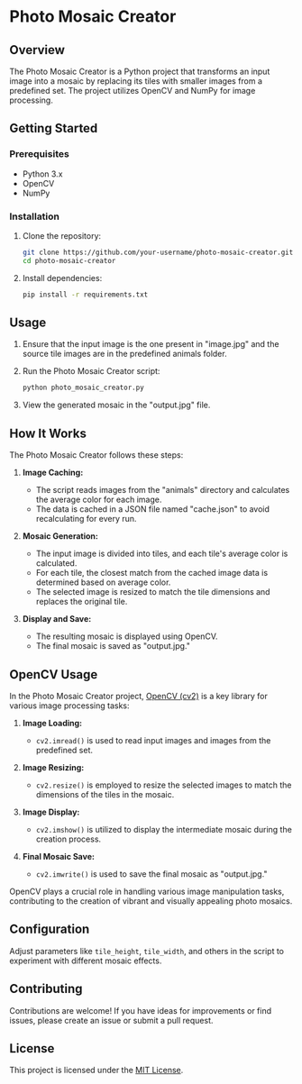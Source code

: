 # Photo Mosaic Creator

## Overview

The Photo Mosaic Creator is a Python project that transforms an input image into a mosaic by replacing its tiles with smaller images from a predefined set. The project utilizes OpenCV and NumPy for image processing.

## Getting Started

### Prerequisites

- Python 3.x
- OpenCV
- NumPy

### Installation

1. Clone the repository:

    ```bash
    git clone https://github.com/your-username/photo-mosaic-creator.git
    cd photo-mosaic-creator
    ```

2. Install dependencies:

    ```bash
    pip install -r requirements.txt
    ```

## Usage

1. Ensure that the input image is the one present in "image.jpg" and the source tile images are in the predefined animals folder.
2. Run the Photo Mosaic Creator script:

    ```bash
    python photo_mosaic_creator.py
    ```

3. View the generated mosaic in the "output.jpg" file.

## How It Works

The Photo Mosaic Creator follows these steps:

1. **Image Caching:**
   - The script reads images from the "animals" directory and calculates the average color for each image.
   - The data is cached in a JSON file named "cache.json" to avoid recalculating for every run.

2. **Mosaic Generation:**
   - The input image is divided into tiles, and each tile's average color is calculated.
   - For each tile, the closest match from the cached image data is determined based on average color.
   - The selected image is resized to match the tile dimensions and replaces the original tile.

3. **Display and Save:**
   - The resulting mosaic is displayed using OpenCV.
   - The final mosaic is saved as "output.jpg."

## OpenCV Usage

In the Photo Mosaic Creator project, [OpenCV (cv2)](https://opencv.org/) is a key library for various image processing tasks:

1. **Image Loading:**
   - `cv2.imread()` is used to read input images and images from the predefined set.

2. **Image Resizing:**
   - `cv2.resize()` is employed to resize the selected images to match the dimensions of the tiles in the mosaic.

3. **Image Display:**
   - `cv2.imshow()` is utilized to display the intermediate mosaic during the creation process.

4. **Final Mosaic Save:**
   - `cv2.imwrite()` is used to save the final mosaic as "output.jpg."

OpenCV plays a crucial role in handling various image manipulation tasks, contributing to the creation of vibrant and visually appealing photo mosaics.


## Configuration

Adjust parameters like `tile_height`, `tile_width`, and others in the script to experiment with different mosaic effects.

## Contributing

Contributions are welcome! If you have ideas for improvements or find issues, please create an issue or submit a pull request.

## License

This project is licensed under the [MIT License](LICENSE).
